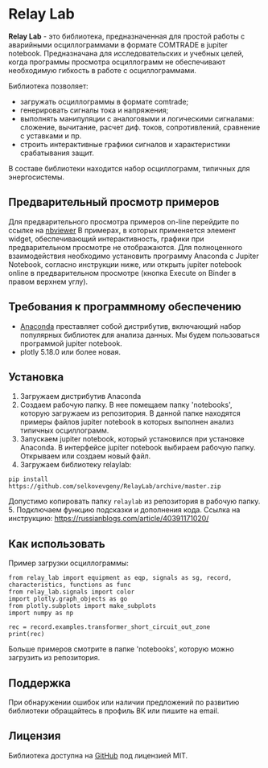 # Relay Lab

__Relay Lab__ - это библиотека, предназначенная для простой работы с аварийными осциллограммами в формате COMTRADE в jupiter notebook. Предназначана для исследовательских и учебных целей, когда программы просмотра осциллограмм не обеспечивают необходимую гибкость в работе с осциллограммами.

Библиотека позволяет:
- загружать осциллограммы в формате comtrade;
- генерировать сигналы тока и напряжения;
- выполнять манипуляции с аналоговыми и логическими сигналами: сложение, вычитание, расчет диф. токов, сопротивлений, сравнение с уставками и пр.
- строить интерактивные графики сигналов и характеристики срабатывания защит.

В составе библиотеки находится набор осциллограмм, типичных для энергосистемы.

## Предварительный просмотр примеров
Для предварительного просмотра примеров on-line перейдите по ссылке на [nbviewer](https://nbviewer.org/github/selkovevgeny/RelayLab/tree/master/notebooks/)
В примерах, в которых применяется элемент widget, обеспечивающий интерактивность, графики при предварительном просмотре не отображаются. Для полноценного взаимодействия необходимо установить программу Anaconda c Jupiter Notebook, согласно инструкции ниже, или открыть jupiter notebook online в предварительном просмотре (кнопка Execute on Binder в правом верхнем углу).

## Требования к программному обеспечению

- [Anaconda](https://www.anaconda.com/download) преставляет собой дистрибутив, включающий набор популярных библиотек для анализа данных. Мы будем пользоваться программой jupiter notebook.
- plotly 5.18.0 или более новая.

## Установка

1. Загружаем дистрибутив Anaconda
2. Создаем рабочую папку. В нее помещаем папку 'notebooks', которую загружаем из репозитория. В данной папке находятся примеры файлов jupiter notebook в которых выполнен анализ типичных осциллограмм.
3. Запускаем jupiter notebook, который установился при установке Anaconda. В интерфейсе jupiter notebook выбираем рабочую папку. Открываем или создаем новый файл.
4. Загружаем библиотеку relaylab:
```
pip install https://github.com/selkovevgeny/RelayLab/archive/master.zip
```
Допустимо копировать папку `relaylab` из  репозитория в рабочую папку.  
5. Подключаем функцию подсказки и дополнения кода. Ссылка на инструкцию: https://russianblogs.com/article/40391171020/

## Как использовать

Пример загрузки осциллограммы:
```
from relay_lab import equipment as eqp, signals as sg, record, characteristics, functions as func
from relay_lab.signals import color
import plotly.graph_objects as go
from plotly.subplots import make_subplots
import numpy as np

rec = record.examples.transformer_short_circuit_out_zone
print(rec)
```
Больше примеров смотрите в папке 'notebooks', которую можно загрузить из репозитория.

## Поддержка

При обнаружении ошибок или наличии предложений по развитию библиотеки обращайтесь в профиль ВК или пишите на email.


## Лицензия

Библиотека доступна на [GitHub](https://github.com/selkovevgeny/RelayLab) под лицензией MIT.

